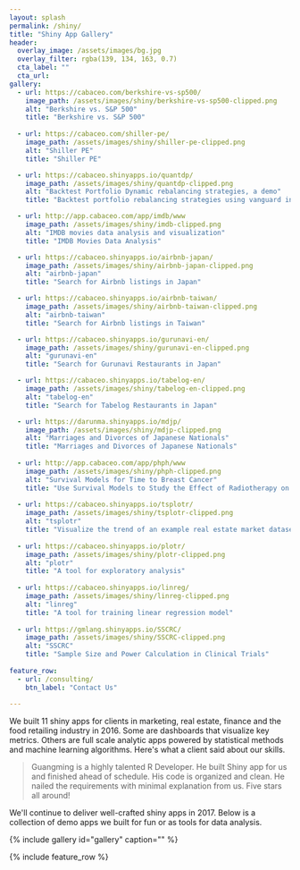 ```yaml
---
layout: splash
permalink: /shiny/
title: "Shiny App Gallery"
header:
  overlay_image: /assets/images/bg.jpg
  overlay_filter: rgba(139, 134, 163, 0.7)
  cta_label: ""
  cta_url: 
gallery:
  - url: https://cabaceo.com/berkshire-vs-sp500/
    image_path: /assets/images/shiny/berkshire-vs-sp500-clipped.png
    alt: "Berkshire vs. S&P 500"
    title: "Berkshire vs. S&P 500"
    
  - url: https://cabaceo.com/shiller-pe/
    image_path: /assets/images/shiny/shiller-pe-clipped.png
    alt: "Shiller PE"
    title: "Shiller PE"

  - url: https://cabaceo.shinyapps.io/quantdp/
    image_path: /assets/images/shiny/quantdp-clipped.png
    alt: "Backtest Portfolio Dynamic rebalancing strategies, a demo"
    title: "Backtest portfolio rebalancing strategies using vanguard index funds"

  - url: http://app.cabaceo.com/app/imdb/www
    image_path: /assets/images/shiny/imdb-clipped.png
    alt: "IMDB movies data analysis and visualization"
    title: "IMDB Movies Data Analysis"

  - url: https://cabaceo.shinyapps.io/airbnb-japan/
    image_path: /assets/images/shiny/airbnb-japan-clipped.png
    alt: "airbnb-japan"
    title: "Search for Airbnb listings in Japan"        

  - url: https://cabaceo.shinyapps.io/airbnb-taiwan/
    image_path: /assets/images/shiny/airbnb-taiwan-clipped.png
    alt: "airbnb-taiwan"
    title: "Search for Airbnb listings in Taiwan"        

  - url: https://cabaceo.shinyapps.io/gurunavi-en/
    image_path: /assets/images/shiny/gurunavi-en-clipped.png
    alt: "gurunavi-en"
    title: "Search for Gurunavi Restaurants in Japan"        

  - url: https://cabaceo.shinyapps.io/tabelog-en/
    image_path: /assets/images/shiny/tabelog-en-clipped.png
    alt: "tabelog-en"
    title: "Search for Tabelog Restaurants in Japan"        

  - url: https://darunma.shinyapps.io/mdjp/
    image_path: /assets/images/shiny/mdjp-clipped.png
    alt: "Marriages and Divorces of Japanese Nationals"
    title: "Marriages and Divorces of Japanese Nationals"
    
  - url: http://app.cabaceo.com/app/phph/www
    image_path: /assets/images/shiny/phph-clipped.png
    alt: "Survival Models for Time to Breast Cancer"
    title: "Use Survival Models to Study the Effect of Radiotherapy on Time to Breast Cancer"
    
  - url: https://cabaceo.shinyapps.io/tsplotr/
    image_path: /assets/images/shiny/tsplotr-clipped.png
    alt: "tsplotr"
    title: "Visualize the trend of an example real estate market dataset"
    
  - url: https://cabaceo.shinyapps.io/plotr/
    image_path: /assets/images/shiny/plotr-clipped.png
    alt: "plotr"
    title: "A tool for exploratory analysis"    
    
  - url: https://cabaceo.shinyapps.io/linreg/
    image_path: /assets/images/shiny/linreg-clipped.png
    alt: "linreg"
    title: "A tool for training linear regression model"  
          
  - url: https://gmlang.shinyapps.io/SSCRC/
    image_path: /assets/images/shiny/SSCRC-clipped.png
    alt: "SSCRC"
    title: "Sample Size and Power Calculation in Clinical Trials"        
    
feature_row:
  - url: /consulting/
    btn_label: "Contact Us"      
        
---
```


We built 11 shiny apps for clients in marketing, real estate, finance and the food retailing industry in 2016. Some are dashboards that visualize key metrics. Others are full scale analytic apps powered by statistical methods and machine learning algorithms. Here's what a client said about our skills.

>Guangming is a highly talented R Developer. He built Shiny app for us and finished ahead of schedule. His code is organized and clean. He nailed the requirements with minimal explanation from us. Five stars all around! 

We'll continue to deliver well-crafted shiny apps in 2017. Below is a collection of demo apps we built for fun or as tools for data analysis. 

{% include gallery id="gallery" caption="" %}

{% include feature_row %}